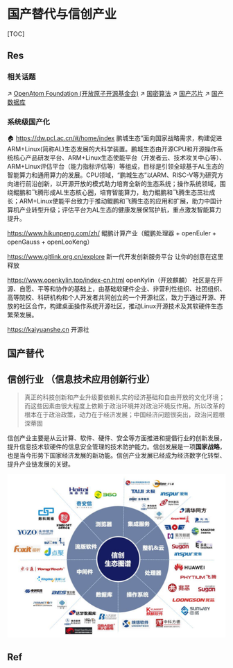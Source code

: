 # 国产替代与信创产业

[TOC]



## Res
### 相关话题
↗ [OpenAtom Foundation (开放原子开源基金会)](../🔑%20CS_Core/🥷🏼%20Operating%20System%20(Engineering)/🪪%20Software%20License%20&%20Open%20Source%20(Free%20Software)/Free%20Software%20Organizations/OpenAtom%20Foundation%20(开放原子开源基金会).md)
↗ [国密算法](🚬%20Cryptology/🤐%20Cryptography/国密算法/国密算法.md)
↗ [国产芯片](../🔑%20CS_Core/🧬%20Computer%20System/Computer%20Architecture/Computer%20Microarchitectures%20(Computer%20Organization)%20&%20von%20Neumann%20Model/Computer%20Processors/Microprocessors%20Unit%20(MPU)/📌%20MPU%20Models%20&%20Manufacturers/国产芯片.md)
↗ [国产数据库](../🔑%20CS_Core/🍕%20Database%20System/👔%20DBMS/国产数据库.md)


### 系统级国产化
🏠 https://dw.pcl.ac.cn/#/home/index
鹏城生态”面向国家战略需求，构建促进ARM+Linux(简称AL)生态发展的大科学装置。鹏城生态由开源CPU和开源操作系统核心产品研发平台、ARM+Linux生态使能平台（开发者云、技术攻关中心等）、ARM+Linux评估平台（能力指标评估等）等组成，目标是引领全球基于AL生态的智能算力和通用算力的发展。CPU领域，“鹏城生态”以ARM、RISC-V等为研究方向进行前沿创新，以开源开放的模式助力培育全新的生态系统；操作系统领域，围绕鲲鹏和飞腾形成AL生态核心圈，培育智能算力，助力鲲鹏和飞腾生态茁壮成长；ARM+Linux使能平台致力于推动鲲鹏和飞腾生态的应用和扩展，助力中国计算机产业转型升级；评估平台为AL生态的健康发展保驾护航，重点激发智能算力提升。

https://www.hikunpeng.com/zh/
鲲鹏计算产业（鲲鹏处理器 + openEuler + openGauss + openLooKeng）

https://www.gitlink.org.cn/explore
新一代开发创新服务平台 让你的创意在这里释放

https://www.openkylin.top/index-cn.html
openKylin（开放麒麟） 社区是在开源、自愿、平等和协作的基础上，由基础软硬件企业、非营利性组织、社团组织、高等院校、科研机构和个人开发者共同创立的一个开源社区，致力于通过开源、开放的社区合作，构建桌面操作系统开源社区，推动Linux开源技术及其软硬件生态繁荣发展。

https://kaiyuanshe.cn
开源社



## 国产替代


## 信创行业 （信息技术应用创新行业）
> 真正的科技创新和产业升级要依赖扎实的经济基础和自由开放的文化环境；而这些因素由很大程度上依赖于政治环境并对政治环境反作用。所以改革的根本在于政治政策，动力在于经济发展；中国经济问题很突出，政治问题根深蒂固

信创产业主要是从云计算、软件、硬件、安全等方面推进和提倡行业的创新发展，提升信息技术软硬件的信息安全管理的技术防护能力。信创发展是一项**国家战略**，也是当今形势下国家经济发展的新功能。信创产业发展已经成为经济数字化转型、提升产业链发展的关键。

![](../../Assets/Pics/Screenshot%202023-11-01%20at%2010.16.20PM.png)



## Ref

